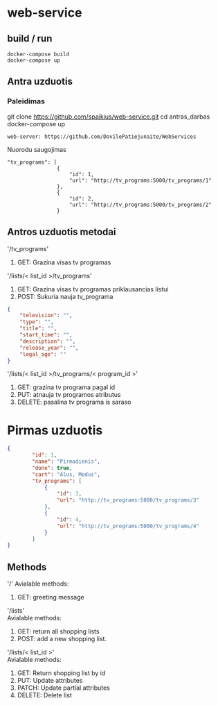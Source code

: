 # web-service
## build / run
```
docker-compose build
docker-compose up
```

## Antra uzduotis
### Paleidimas
git clone https://github.com/spaikius/web-service.git
cd antras_darbas
docker-compose up

```
web-server: https://github.com/DovilePatiejunaite/WebServices
```
Nuorodu saugojimas
```
"tv_programs": [
                {
                    "id": 1,
                    "url": "http://tv_programs:5000/tv_programs/1"
                },
                {
                    "id": 2,
                    "url": "http://tv_programs:5000/tv_programs/2"
                }
```

## Antros uzduotis metodai
'/tv_programs'
1) GET: Grazina visas tv programas

'/lists/< list_id >/tv_programs'
1) GET: Grazina visas tv programas priklausancias listui
2) POST: Sukuria nauja tv_programa
```JSON
{
	"television": "",
	"type": "",
	"title": "",
	"start_time": "",
	"description": "",
	"release_year": "",
	"legal_age": ""
}
```
'/lists/< list_id >/tv_programs/< program_id >'
1) GET: grazina tv programa pagal id
2) PUT: atnauja tv programos atributus
3) DELETE: pasalina tv programa is saraso


# Pirmas uzduotis
```JSON
{
        "id": 1,
        "name": "Pirmadienis",
        "done": true,
        "cart": "Alus, Medus",
        "tv_programs": [
            {
                "id": 3,
                "url": "http://tv_programs:5000/tv_programs/3"
            },
            {
                "id": 4,
                "url": "http://tv_programs:5000/tv_programs/4"
            }
        ]
}
```
## Methods
'/'
Avialable methods:
1) GET: greeting message

'/lists'  
Avialable methods:
1) GET: return all shopping lists
2) POST: add a new shopping list. 

'/lists/< list_id >'  
Avialable methods:
1) GET: Return shopping list by id
2) PUT: Update attributes
3) PATCH: Update partial attributes
4) DELETE: Delete list
